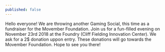 ```yaml
---
published: false
---
```

Hello everyone! We are throwing another Gaming Social, this time as a fundraiser for the Movember Foundation. Join us for a fun-filled evening on November 23rd 2018 at the Foundry (Cliff Fielding Innovation Center). We ask for a 2$ donation uppon entry. These donations will go towards the Movember Foundation. Hope to see you there!
